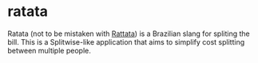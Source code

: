 # ratata
Ratata (not to be mistaken with [Rattata](https://www.pokemon.com/us/pokedex/rattata)) is a Brazilian slang for spliting the bill. This is a Splitwise-like application that aims to simplify cost splitting between multiple people.
